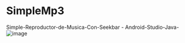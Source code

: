 # SimpleMp3
Simple-Reproductor-de-Musica-Con-Seekbar - Android-Studio-Java-
![image](https://user-images.githubusercontent.com/64702836/93419698-e71c0980-f883-11ea-8b93-cd1f4956b5ca.png)

